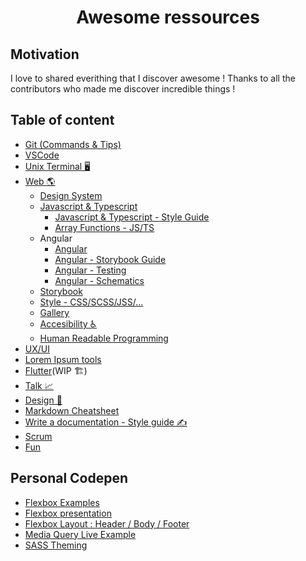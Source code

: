 <h1 align="center">
  Awesome ressources
</h1>

## Motivation

I love to shared everithing that I discover awesome !
Thanks to all the contributors who made me discover incredible things !

## Table of content

- [Git (Commands & Tips)](/git.md)
- [VSCode](/vscode.md)
- [Unix Terminal 🖥](/unix-terminal.md)
- [Web 🌎](/web/web.md)
  - [Design System](/web/design-system.md)
  - [Javascript & Typescript](/web/javascript-typescript.md)
    - [Javascript & Typescript - Style Guide](/web/javascript-typescript-style-guide.md)
    - [Array Functions - JS/TS](/web/array.md)
  - Angular
    - [Angular](/web/angular/angular.md)
    - [Angular - Storybook Guide](/web/angular/angular-storybook.md)
    - [Angular - Testing](/web/angular/angular-testing.md)
    - [Angular - Schematics](/web/angular/angular-schematics.md)
  - [Storybook](/web/storybook/storybook.md)
  - [Style - CSS/SCSS/JSS/...](/web/css.md)
  - [Gallery](/web/gallery.md)
  - [Accesibility ♿️](/web/accesibility.md)
  - [Human Readable Programming](/web/human-readable-programming.md)
- [UX/UI](/ux-ui/ux-ui.md)
- [Lorem Ipsum tools](/lorem-ipsum.md)
- [Flutter](/flutter.md)(WIP 🏗)
- [Talk 📈](/talk.md)
- [Design 🎨](/design.md)
- [Markdown Cheatsheet](/markdown.md)
- [Write a documentation - Style guide ✍️](/write-documentation-style-guide.md)
- [Scrum](/scrum.md)
- [Fun](/fun.md)

## Personal Codepen 

- [Flexbox Examples](https://codepen.io/chris2cant/pen/EBedyj)
- [Flexbox presentation](https://codepen.io/chris2cant/pen/GbqpvY)
- [Flexbox Layout : Header / Body / Footer](https://codepen.io/chris2cant/pen/joZGMN)
- [Media Query Live Example](https://codepen.io/chris2cant/pen/RzKZXv)
- [SASS Theming](https://codepen.io/chris2cant/pen/ExxJZGV?editors=1100)
